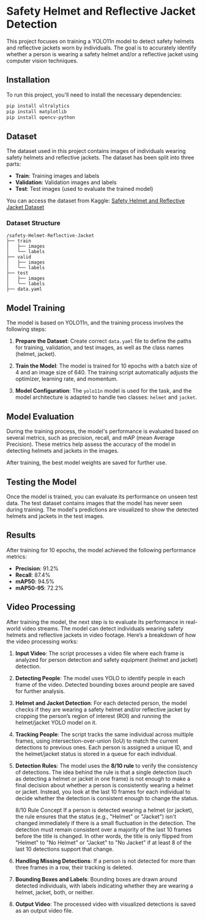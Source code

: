 # Safety Helmet and Reflective Jacket Detection

This project focuses on training a YOLO11n model to detect safety helmets and reflective jackets worn by individuals. The goal is to accurately identify whether a person is wearing a safety helmet and/or a reflective jacket using computer vision techniques.

## Installation

To run this project, you'll need to install the necessary dependencies:

```bash
pip install ultralytics
pip install matplotlib
pip install opencv-python
```

## Dataset

The dataset used in this project contains images of individuals wearing safety helmets and reflective jackets. The dataset has been split into three parts:

- **Train**: Training images and labels
- **Validation**: Validation images and labels
- **Test**: Test images (used to evaluate the trained model)

You can access the dataset from Kaggle:
[Safety Helmet and Reflective Jacket Dataset]([https://www.kaggle.com/datasets/xxxxx](https://www.kaggle.com/datasets/niravnaik/safety-helmet-and-reflective-jacket))

### Dataset Structure

```text
/safety-Helmet-Reflective-Jacket
├── train
│   ├── images
│   └── labels
├── valid
│   ├── images
│   └── labels
├── test
│   ├── images
│   └── labels
├── data.yaml
```

## Model Training

The model is based on YOLO11n, and the training process involves the following steps:

1. **Prepare the Dataset**: Create correct `data.yaml` file to define the paths for training, validation, and test images, as well as the class names (helmet, jacket).

2. **Train the Model**: The model is trained for 10 epochs with a batch size of 4 and an image size of 640. The training script automatically adjusts the optimizer, learning rate, and momentum.

3. **Model Configuration**: The `yolo11n` model is used for the task, and the model architecture is adapted to handle two classes: `helmet` and `jacket`.

## Model Evaluation

During the training process, the model's performance is evaluated based on several metrics, such as precision, recall, and mAP (mean Average Precision). These metrics help assess the accuracy of the model in detecting helmets and jackets in the images.

After training, the best model weights are saved for further use.

## Testing the Model

Once the model is trained, you can evaluate its performance on unseen test data. The test dataset contains images that the model has never seen during training. The model's predictions are visualized to show the detected helmets and jackets in the test images.

## Results

After training for 10 epochs, the model achieved the following performance metrics:

- **Precision**: 91.2%
- **Recall**: 87.4%
- **mAP50**: 94.5%
- **mAP50-95**: 72.2%

## Video Processing

After training the model, the next step is to evaluate its performance in real-world video streams. The model can detect individuals wearing safety helmets and reflective jackets in video footage. Here’s a breakdown of how the video processing works:

1. **Input Video**: The script processes a video file where each frame is analyzed for person detection and safety equipment (helmet and jacket) detection.

2. **Detecting People**: The model uses YOLO to identify people in each frame of the video. Detected bounding boxes around people are saved for further analysis.

3. **Helmet and Jacket Detection**: For each detected person, the model checks if they are wearing a safety helmet and/or reflective jacket by cropping the person’s region of interest (ROI) and running the helmet/jacket YOLO model on it.

4. **Tracking People**: The script tracks the same individual across multiple frames, using intersection-over-union (IoU) to match the current detections to previous ones. Each person is assigned a unique ID, and the helmet/jacket status is stored in a queue for each individual.

5. **Detection Rules**: The model uses the **8/10 rule** to verify the consistency of detections. The idea behind the rule is that a single detection (such as detecting a helmet or jacket in one frame) is not enough to make a final decision about whether a person is consistently wearing a helmet or jacket. Instead, you look at the last 10 frames for each individual to decide whether the detection is consistent enough to change the status.

    8/10 Rule Concept
    If a person is detected wearing a helmet (or jacket), the rule ensures that the status (e.g., "Helmet" or "Jacket") isn't changed immediately if there is a small       fluctuation in the detection. The detection must remain consistent over a majority of the last 10 frames before the title is changed. In other words, the title        is only flipped from "Helmet" to "No Helmet" or "Jacket" to "No Jacket" if at least 8 of the last 10 detections support that change.

6. **Handling Missing Detections**: If a person is not detected for more than three frames in a row, their tracking is deleted.

7. **Bounding Boxes and Labels**: Bounding boxes are drawn around detected individuals, with labels indicating whether they are wearing a helmet, jacket, both, or neither.

8. **Output Video**: The processed video with visualized detections is saved as an output video file.

